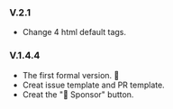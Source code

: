 ### V.2.1
* Change 4 html default tags.

### V.1.4.4
* The first formal version. :rocket:
* Creat issue template and PR template.
* Creat the ":green_heart: Sponsor" button.
